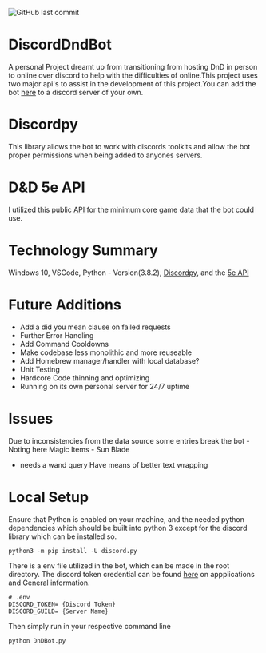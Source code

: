 ![GitHub last commit](https://img.shields.io/github/last-commit/MattMacMaster/DiscordDndBot)

# DiscordDndBot
A personal Project dreamt up from transitioning from hosting DnD in person to online
over discord to help with the difficulties of online.This project uses two major api's to assist in the development of this project.You can add the bot [here](https://discord.com/api/oauth2/authorize?client_id=769265469306830898&permissions=0&scope=bot) to a discord server of your own.

# Discordpy
This library allows the bot to work with discords toolkits and allow the bot proper permissions when being added to anyones servers.

# D&D 5e API
I utilized this public [API](http://www.dnd5eapi.co/) for the minimum core game data that the bot could use.

# Technology Summary
Windows 10, VSCode, Python - Version(3.8.2), [Discordpy](https://discordpy.readthedocs.io/en/latest/api.html), and the [5e API](http://www.dnd5eapi.co/)

# Future Additions
- Add a did you mean clause on failed requests
- Further Error Handling
- Add Command Cooldowns
- Make codebase less monolithic and more reuseable
- Add Homebrew manager/handler with local database?
- Unit Testing
- Hardcore Code thinning and optimizing
- Running on its own  personal server for 24/7 uptime


# Issues
Due to inconsistencies from the data source some entries break the bot - Noting here
Magic Items - Sun Blade
 - needs a wand query
 Have means of better text wrapping


# Local Setup
Ensure that Python is enabled on your machine, and the needed python dependencies which should be built into python 3
except for the discord library which can be installed so.
```
python3 -m pip install -U discord.py
```


There is a env file utilized in the bot, which can be made in the root directory.
The discord token credential can be found [here](https://discord.com/developers/docs/intro) on appplications and General information.

```
# .env
DISCORD_TOKEN= {Discord Token}
DISCORD_GUILD= {Server Name}
```
Then simply run in your respective command line
```
python DnDBot.py
```
